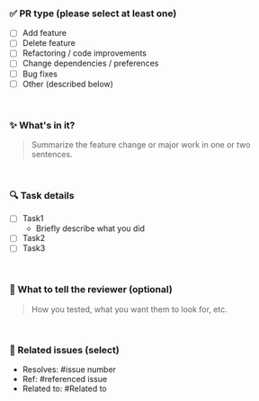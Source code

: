 ### ✅ PR type (please select at least one)

- [ ] Add feature
- [ ] Delete feature
- [ ] Refactoring / code improvements
- [ ] Change dependencies / preferences
- [ ] Bug fixes
- [ ] Other (described below)

&nbsp;
### ✨ What's in it?

> Summarize the feature change or major work in one or two sentences.
> 

&nbsp;
### 🔍 Task details

- [ ]  Task1
    - Briefly describe what you did
- [ ]  Task2
- [ ]  Task3

&nbsp;
### 💬 What to tell the reviewer (optional)

> How you tested, what you want them to look for, etc.
> 

&nbsp;
### 🔗 Related issues (select)

- Resolves: #issue number
- Ref: #referenced issue
- Related to: #Related to
